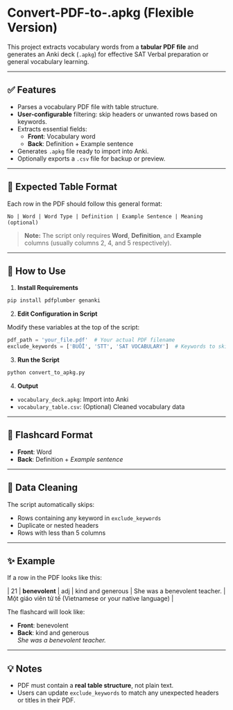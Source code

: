 
# Convert-PDF-to-.apkg (Flexible Version)

This project extracts vocabulary words from a **tabular PDF file** and generates an Anki deck (`.apkg`) for effective SAT Verbal preparation or general vocabulary learning.

---

## ✅ Features

- Parses a vocabulary PDF file with table structure.
- **User-configurable** filtering: skip headers or unwanted rows based on keywords.
- Extracts essential fields:
  - **Front**: Vocabulary word
  - **Back**: Definition + Example sentence
- Generates `.apkg` file ready to import into Anki.
- Optionally exports a `.csv` file for backup or preview.

---

## 📂 Expected Table Format

Each row in the PDF should follow this general format:

`No | Word | Word Type | Definition | Example Sentence | Meaning (optional)`

> **Note:** The script only requires **Word**, **Definition**, and **Example** columns (usually columns 2, 4, and 5 respectively).

---

## 🚀 How to Use

1. **Install Requirements**

```bash
pip install pdfplumber genanki
```

2. **Edit Configuration in Script**

Modify these variables at the top of the script:

```python
pdf_path = 'your_file.pdf'  # Your actual PDF filename
exclude_keywords = ['BUỔI', 'STT', 'SAT VOCABULARY']  # Keywords to skip
```

3. **Run the Script**

```bash
python convert_to_apkg.py
```

4. **Output**

- `vocabulary_deck.apkg`: Import into Anki
- `vocabulary_table.csv`: (Optional) Cleaned vocabulary data

---

## 🧠 Flashcard Format

- **Front**: Word
- **Back**: Definition + _Example sentence_

---

## 🧹 Data Cleaning

The script automatically skips:

- Rows containing any keyword in `exclude_keywords`
- Duplicate or nested headers
- Rows with less than 5 columns

---

## ✨ Example

If a row in the PDF looks like this:

| 21 | **benevolent** | adj | kind and generous | She was a benevolent teacher. | Một giáo viên tử tế (Vietnamese or your native language) |

The flashcard will look like:

- **Front**: benevolent
- **Back**: kind and generous  
  _She was a benevolent teacher._

---

## 💡 Notes

- PDF must contain a **real table structure**, not plain text.
- Users can update `exclude_keywords` to match any unexpected headers or titles in their PDF.


